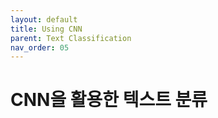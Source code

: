 ```yaml
---
layout: default
title: Using CNN
parent: Text Classification
nav_order: 05
---
```


# CNN을 활용한 텍스트 분류

